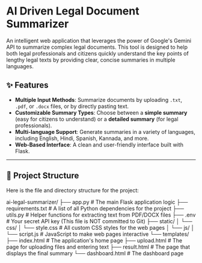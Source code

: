 # AI Driven Legal Document Summarizer

An intelligent web application that leverages the power of Google's Gemini API to summarize complex legal documents. This tool is designed to help both legal professionals and citizens quickly understand the key points of lengthy legal texts by providing clear, concise summaries in multiple languages.

## ✨ Features

-   **Multiple Input Methods**: Summarize documents by uploading `.txt`, `.pdf`, or `.docx` files, or by directly pasting text.
-   **Customizable Summary Types**: Choose between a **simple summary** (easy for citizens to understand) or a **detailed summary** (for legal professionals).
-   **Multi-language Support**: Generate summaries in a variety of languages, including English, Hindi, Spanish, Kannada, and more.
-   **Web-Based Interface**: A clean and user-friendly interface built with Flask.

---

## 📂 Project Structure

Here is the file and directory structure for the project:

ai-legal-summarizer/
├── app.py              # The main Flask application logic
├── requirements.txt    # A list of all Python dependencies for the project
├── utils.py            # Helper functions for extracting text from PDF/DOCX files
├── .env                # Your secret API key (This file is NOT committed to Git)
├── static/
│   └── css/
│       └── style.css   # All custom CSS styles for the web pages
│   └── js/
│       └── script.js   # JavaScript to make web pages interactive
└── templates/
├── index.html      # The application's home page
├── upload.html     # The page for uploading files and entering text
├── result.html     # The page that displays the final summary
└── dashboard.html  # The dashboard page
